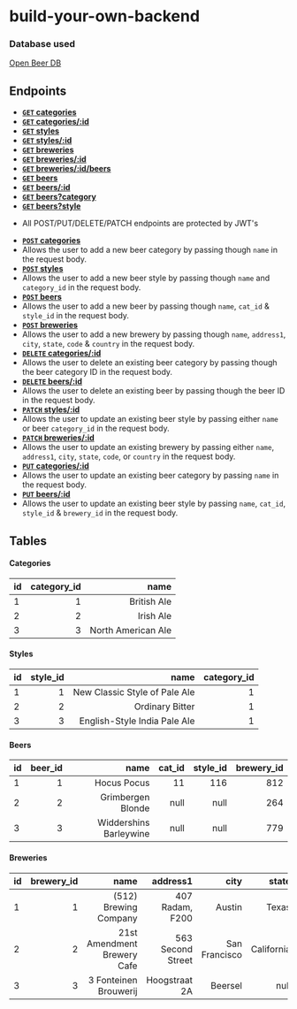 # build-your-own-backend

### Database used

[Open Beer DB](https://openbeerdb.com/)

## Endpoints

- **[<code>GET</code> categories](https://byod-beers.herokuapp.com/api/v1/categories)**
- **[<code>GET</code> categories/:id](https://byod-beers.herokuapp.com/api/v1/categories/7)**
- **[<code>GET</code> styles](https://byod-beers.herokuapp.com/api/v1/styles)**
- **[<code>GET</code> styles/:id](https://byod-beers.herokuapp.com/api/v1/styles/25)**
- **[<code>GET</code> breweries](https://byod-beers.herokuapp.com/api/v2/breweries)**
- **[<code>GET</code> breweries/:id](https://byod-beers.herokuapp.com/api/v2/breweries/250)**
- **[<code>GET</code> breweries/:id/beers](https://byod-beers.herokuapp.com/api/v2/breweries/14/beers)**
- **[<code>GET</code> beers](https://byod-beers.herokuapp.com/api/v2/beers)**
- **[<code>GET</code> beers/:id](https://byod-beers.herokuapp.com/api/v2/beers/300)**
- **[<code>GET</code> beers?category](https://byod-beers.herokuapp.com/api/v2/beers?category=North%20American%20Ale)**
- **[<code>GET</code> beers?style](https://byod-beers.herokuapp.com/api/v2/beers?style=American-Style%20Pale%20Ale)**

* All POST/PUT/DELETE/PATCH endpoints are protected by JWT's

- **[<code>POST</code> categories](https://byod-beers.herokuapp.com/api/v1/categories)**
- Allows the user to add a new beer category by passing though `name` in the request body.
- **[<code>POST</code> styles](https://byod-beers.herokuapp.com/api/v1/styles)**
- Allows the user to add a new beer style by passing though `name` and `category_id` in the request body.
- **[<code>POST</code> beers](https://byod-beers.herokuapp.com/api/v2/breweries)**
- Allows the user to add a new beer by passing though `name`, `cat_id` & `style_id` in the request body.
- **[<code>POST</code> breweries](https://byod-beers.herokuapp.com/api/v2/beers)**
- Allows the user to add a new brewery by passing though `name`, `address1`, `city`, `state`, `code` & `country` in the request body.
- **[<code>DELETE</code> categories/:id](https://byod-beers.herokuapp.com/api/v1/categories)**
- Allows the user to delete an existing beer category by passing though the beer category ID in the request body.
- **[<code>DELETE</code> beers/:id](https://byod-beers.herokuapp.com/api/v2/beers)**
- Allows the user to delete an existing beer by passing though the beer ID in the request body.
- **[<code>PATCH</code> styles/:id](https://byod-beers.herokuapp.com/api/v1/styles)**
- Allows the user to update an existing beer style by passing either `name` or beer `category_id` in the request body.
- **[<code>PATCH</code> breweries/:id](https://byod-beers.herokuapp.com/api/v2/breweries)**
- Allows the user to update an existing brewery by passing either `name`, `address1`, `city`, `state`, `code`, or `country` in the request body.
- **[<code>PUT</code> categories/:id](https://byod-beers.herokuapp.com/api/v1/categories)**
- Allows the user to update an existing beer category by passing `name` in the request body.
- **[<code>PUT</code> beers/:id](https://byod-beers.herokuapp.com/api/v2/beers)**
- Allows the user to update an existing beer style by passing `name`, `cat_id`, `style_id` & `brewery_id` in the request body.

## Tables

#### Categories

| id            | category_id   | name               |
| ------------- |--------------:| ------------------:|
| 1             | 1             | British Ale        |
| 2             | 2             | Irish Ale          |
| 3             | 3             | North American Ale |

#### Styles

| id            | style_id      | name                          | category_id   |
| ------------- |--------------:| -----------------------------:|--------------:|
| 1             | 1             | New Classic Style of Pale Ale | 1             |
| 2             | 2             | Ordinary Bitter               | 1             |
| 3             | 3             | English-Style India Pale Ale  | 1             |


#### Beers

| id            | beer_id       | name                          | cat_id        | style_id     | brewery_id   |
| ------------- |--------------:| -----------------------------:|--------------:|-------------:|-------------:|
| 1             | 1             | Hocus Pocus                   | 11            | 116          | 812          |
| 2             | 2             | Grimbergen Blonde             | null          | null         | 264          |
| 3             | 3             | Widdershins Barleywine        | null          | null         | 779          |


#### Breweries

| id   | brewery_id | name                        | address1          | city          | state      | code     |country  |
| -----|-----------:| ---------------------------:|------------------:|--------------:|-----------:|---------:|--------:|
| 1    | 1          | (512) Brewing Company       | 407 Radam, F200   | Austin        | Texas      | 78745    | US      |
| 2    | 2          | 21st Amendment Brewery Cafe | 563 Second Street | San Francisco | California | 94107    | US      |
| 3    | 3          | 3 Fonteinen Brouwerij       | Hoogstraat 2A     | Beersel       | null       | null     | Belgium |
